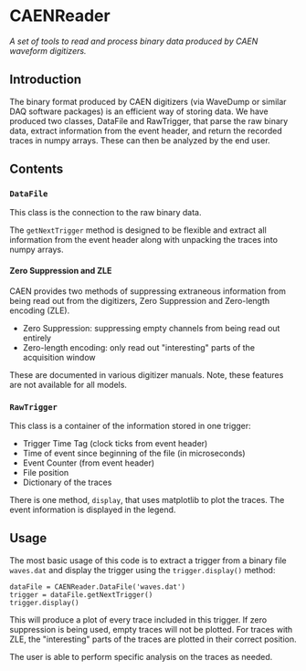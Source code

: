 # CAENReader
_A set of tools to read and process binary data produced by CAEN waveform digitizers._

## Introduction

The binary format produced by CAEN digitizers (via WaveDump or similar DAQ software packages) is an efficient way of storing data. We have produced two classes, DataFile and RawTrigger, that parse the raw binary data, extract information from the event header, and return the recorded traces in numpy arrays. These can then be analyzed by the end user.

## Contents

### `DataFile`

This class is the connection to the raw binary data. 

The `getNextTrigger` method is designed to be flexible and extract all information from the event header along with unpacking the traces into numpy arrays. 

#### Zero Suppression and ZLE

CAEN provides two methods of suppressing extraneous information from being read out from the digitizers, Zero Suppression and Zero-length encoding (ZLE). 

- Zero Suppression: suppressing empty channels from being read out entirely
- Zero-length encoding: only read out "interesting" parts of the acquisition window 

These are documented in various digitizer manuals. Note, these features are not available for all models. 

### `RawTrigger`

This class is a container of the information stored in one trigger: 

- Trigger Time Tag (clock ticks from event header)
- Time of event since beginning of the file (in microseconds)
- Event Counter (from event header)
- File position
- Dictionary of the traces 

There is one method, `display`, that uses matplotlib to plot the traces. The event information is displayed in the legend.


## Usage
The most basic usage of this code is to extract a trigger from a binary file `waves.dat` and display the trigger using the `trigger.display()` method:

    dataFile = CAENReader.DataFile('waves.dat')
    trigger = dataFile.getNextTrigger()
    trigger.display()
    
This will produce a plot of every trace included in this trigger. If zero suppression is being used, empty traces will not be plotted. For traces with ZLE, the "interesting" parts of the traces are plotted in their correct position.

The user is able to perform specific analysis on the traces as needed.    

